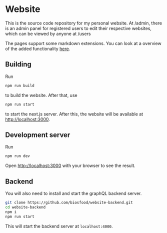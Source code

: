 # Website

This is the source code repository for my personal website. At /admin, there is an admin panel for registered users to edit their respective websites, which can be viewed by anyone at /users

The pages support some markdown extensions. You can look at a overview of the added functionality [here](./MARKDOWN.md).

## Building

Run 

```bash
npm run build
```

to build the website. After that, use 

```bash
npm run start
```

to start the next.js server. After this, the website will be available at [http://localhost:3000](http://localhost:3000).

## Development server

Run

```bash
npm run dev
```

Open [http://localhost:3000](http://localhost:3000) with your browser to see the result.

## Backend

You will also need to install and start the graphQL backend server.

```bash
git clone https://github.com/biosfood/website-backend.git
cd website-backend
npm i
npm run start
```

This will start the backend server at `localhost:4000`.

